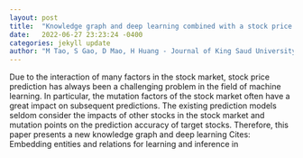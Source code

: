 ```yaml
---
layout: post
title:  "Knowledge graph and deep learning combined with a stock price prediction network focusing on related stocks and mutation points"
date:   2022-06-27 23:23:24 -0400
categories: jekyll update
author: "M Tao, S Gao, D Mao, H Huang - Journal of King Saud University-Computer and , 2022"
---
```

Due to the interaction of many factors in the stock market, stock price prediction has always been a challenging problem in the field of machine learning. In particular, the mutation factors of the stock market often have a great impact on subsequent predictions. The existing prediction models seldom consider the impacts of other stocks in the stock market and mutation points on the prediction accuracy of target stocks. Therefore, this paper presents a new knowledge graph and deep learning  Cites: Embedding entities and relations for learning and inference in